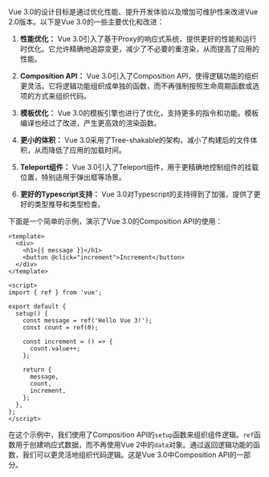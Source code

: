 Vue 3.0的设计目标是通过优化性能、提升开发体验以及增加可维护性来改进Vue 2.0版本。以下是Vue 3.0的一些主要优化和改进：

1. **性能优化：** Vue 3.0引入了基于Proxy的响应式系统，提供更好的性能和运行时优化。它允许精确地追踪变更，减少了不必要的重渲染，从而提高了应用的性能。

2. **Composition API：** Vue 3.0引入了Composition API，使得逻辑功能的组织更灵活。它将逻辑功能组织成单独的函数，而不再强制按照生命周期函数或选项的方式来组织代码。

3. **模板优化：** Vue 3.0的模板引擎也进行了优化，支持更多的指令和功能。模板编译也经过了改进，产生更高效的渲染函数。

4. **更小的体积：** Vue 3.0采用了Tree-shakable的架构，减小了构建后的文件体积，从而降低了应用的加载时间。

5. **Teleport组件：** Vue 3.0引入了Teleport组件，用于更精确地控制组件的挂载位置，特别适用于弹出框等场景。

6. **更好的Typescript支持：** Vue 3.0对Typescript的支持得到了加强，提供了更好的类型推导和类型检查。

下面是一个简单的示例，演示了Vue 3.0的Composition API的使用：

```vue
<template>
  <div>
    <h1>{{ message }}</h1>
    <button @click="increment">Increment</button>
  </div>
</template>

<script>
import { ref } from 'vue';

export default {
  setup() {
    const message = ref('Hello Vue 3!');
    const count = ref(0);

    const increment = () => {
      count.value++;
    };

    return {
      message,
      count,
      increment,
    };
  },
};
</script>
```

在这个示例中，我们使用了Composition API的`setup`函数来组织组件逻辑。`ref`函数用于创建响应式数据，而不再使用Vue 2中的`data`对象。通过返回逻辑功能的函数，我们可以更灵活地组织代码逻辑。这是Vue 3.0中Composition API的一部分。